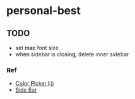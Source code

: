 # personal-best

## TODO

- set max font size
- when sidebar is closing, delete inner sidebar

### Ref

- [Color Picker lib](https://dcustodio.github.io/vue-native-color-picker/)
- [Side Bar](https://medium.com/@davidmellul/make-a-sidebar-for-your-website-the-easy-way-html5-css3-vanillajs-eccbb4d0cff6)
